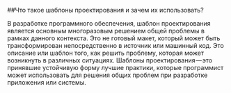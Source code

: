 ##Что такое шаблоны проектирования и зачем их использовать?

В разработке программного обеспечения, шаблон проектирования является основным многоразовым решением общей проблемы в рамках данного контекста. Это не готовый макет, который может быть трансформирован непосредственно в источник или машинный код. Это описание или шаблон того, как решить проблему, которая может возникнуть в различных ситуациях. Шаблоны проектирования — это принявшие устойчивую форму лучшие практики, которые программист может использовать для решения общих проблем при разработке приложения или системы.
